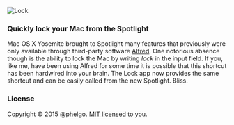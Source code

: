 ![Lock](https://phelgo.github.io/assets/github-lock-header.png)

### Quickly lock your Mac from the Spotlight
Mac OS X Yosemite brought to Spotlight many features that previously were only available through third-party software [Alfred](http://www.alfredapp.com/). One notorious absence though is the ability to lock the Mac by writing _lock_ in the input field. If you, like me, have been using Alfred for some time it is possible that this shortcut has been hardwired into your brain. The Lock app now provides the same shortcut and can be easily called from the new Spotlight. Bliss.

### License
Copyright © 2015 [@phelgo](https://twitter.com/phelgo). [MIT licensed](http://www.opensource.org/licenses/MIT) to you.

